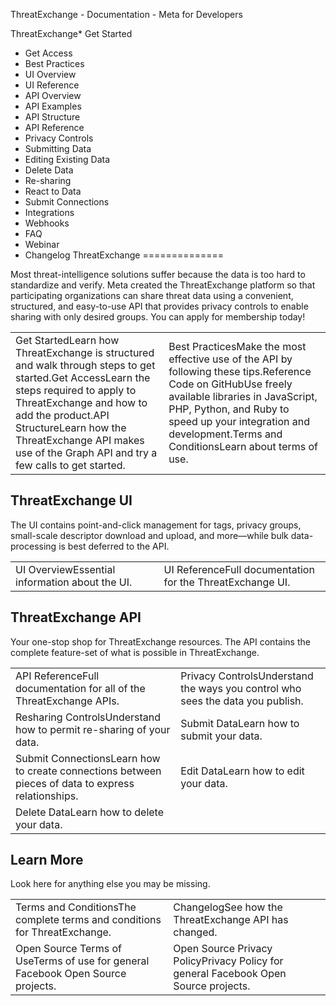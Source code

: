 
ThreatExchange - Documentation - Meta for Developers









ThreatExchange* Get Started
* Get Access
* Best Practices
* UI Overview
* UI Reference
* API Overview
* API Examples
* API Structure
* API Reference
* Privacy Controls
* Submitting Data
* Editing Existing Data
* Delete Data
* Re-sharing
* React to Data
* Submit Connections
* Integrations
* Webhooks
* FAQ
* Webinar
* Changelog
ThreatExchange
==============


Most threat-intelligence solutions suffer because the data is too hard to standardize and verify. Meta created the ThreatExchange platform so that participating organizations can share threat data using a convenient, structured, and easy-to-use API that provides privacy controls to enable sharing with only desired groups. You can apply for membership today!



|  |  |
| --- | --- |
| Get StartedLearn how ThreatExchange is structured and walk through steps to get started.Get AccessLearn the steps required to apply to ThreatExchange and how to add the product.API StructureLearn how the ThreatExchange API makes use of the Graph API and try a few calls to get started. | Best PracticesMake the most effective use of the API by following these tips.Reference Code on GitHubUse freely available libraries in JavaScript, PHP, Python, and Ruby to speed up your integration and development.Terms and ConditionsLearn about terms of use. |

ThreatExchange UI
-----------------

The UI contains point-and-click management for tags, privacy groups, small-scale descriptor download and upload, and more—while bulk data-processing is best deferred to the API.



|  |  |
| --- | --- |
| UI OverviewEssential information about the UI. | UI ReferenceFull documentation for the ThreatExchange UI. |

ThreatExchange API
------------------

Your one-stop shop for ThreatExchange resources. The API contains the complete feature-set of what is possible in ThreatExchange.



|  |  |
| --- | --- |
| API ReferenceFull documentation for all of the ThreatExchange APIs. | Privacy ControlsUnderstand the ways you control who sees the data you publish. |
| Resharing ControlsUnderstand how to permit re-sharing of your data. | Submit DataLearn how to submit your data. |
| Submit ConnectionsLearn how to create connections between pieces of data to express relationships. | Edit DataLearn how to edit your data. |
| Delete DataLearn how to delete your data. |  |

Learn More
----------

Look here for anything else you may be missing.



|  |  |
| --- | --- |
| Terms and ConditionsThe complete terms and conditions for ThreatExchange. | ChangelogSee how the ThreatExchange API has changed. |
| Open Source Terms of UseTerms of use for general Facebook Open Source projects. | Open Source Privacy PolicyPrivacy Policy for general Facebook Open Source projects. |

































 
